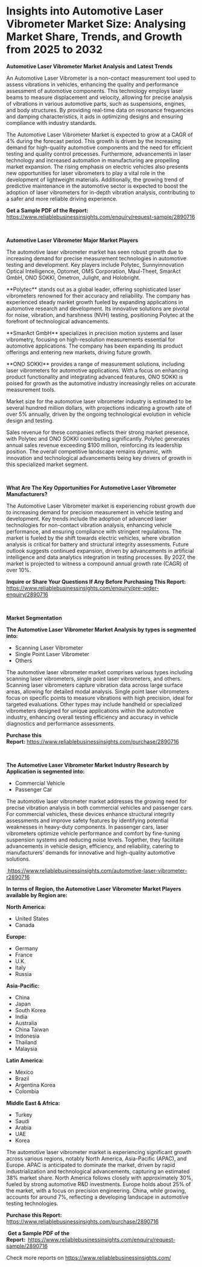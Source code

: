 <p><h1>Insights into Automotive Laser Vibrometer Market Size: Analysing Market Share, Trends, and Growth from 2025 to 2032</h1></p><p><strong>Automotive Laser Vibrometer Market Analysis and Latest Trends</strong></p>
<p><p>An Automotive Laser Vibrometer is a non-contact measurement tool used to assess vibrations in vehicles, enhancing the quality and performance assessment of automotive components. This technology employs laser beams to measure displacement and velocity, allowing for precise analysis of vibrations in various automotive parts, such as suspensions, engines, and body structures. By providing real-time data on resonance frequencies and damping characteristics, it aids in optimizing designs and ensuring compliance with industry standards.</p><p>The Automotive Laser Vibrometer Market is expected to grow at a CAGR of 4% during the forecast period. This growth is driven by the increasing demand for high-quality automotive components and the need for efficient testing and quality control processes. Furthermore, advancements in laser technology and increased automation in manufacturing are propelling market expansion. The rising emphasis on electric vehicles also presents new opportunities for laser vibrometers to play a vital role in the development of lightweight materials. Additionally, the growing trend of predictive maintenance in the automotive sector is expected to boost the adoption of laser vibrometers for in-depth vibration analysis, contributing to a safer and more reliable driving experience.</p></p>
<p><strong>Get a Sample PDF of the Report:&nbsp;</strong> <a href="https://www.reliablebusinessinsights.com/enquiry/request-sample/2890716?utm_campaign=3504&utm_medium=2&utm_source=Github&utm_content=ia&utm_term=14032025&utm_id=automotive-laser-vibrometer">https://www.reliablebusinessinsights.com/enquiry/request-sample/2890716</a></p>
<p>&nbsp;</p>
<p><strong>Automotive Laser Vibrometer Major Market Players</strong></p>
<p><p>The automotive laser vibrometer market has seen robust growth due to increasing demand for precise measurement technologies in automotive testing and development. Key players include Polytec, Sunnyinnovation Optical Intelligence, Optomet, OMS Corporation, Maul-Theet, SmarAct GmbH, ONO SOKKI, Ometron, Julight, and Holobright.</p><p>**Polytec** stands out as a global leader, offering sophisticated laser vibrometers renowned for their accuracy and reliability. The company has experienced steady market growth fueled by expanding applications in automotive research and development. Its innovative solutions are pivotal for noise, vibration, and harshness (NVH) testing, positioning Polytec at the forefront of technological advancements. </p><p>**SmarAct GmbH** specializes in precision motion systems and laser vibrometry, focusing on high-resolution measurements essential for automotive applications. The company has been expanding its product offerings and entering new markets, driving future growth.</p><p>**ONO SOKKI** provides a range of measurement solutions, including laser vibrometers for automotive applications. With a focus on enhancing product functionality and integrating advanced features, ONO SOKKI is poised for growth as the automotive industry increasingly relies on accurate measurement tools.</p><p>Market size for the automotive laser vibrometer industry is estimated to be several hundred million dollars, with projections indicating a growth rate of over 5% annually, driven by the ongoing technological evolution in vehicle design and testing.</p><p>Sales revenue for these companies reflects their strong market presence, with Polytec and ONO SOKKI contributing significantly. Polytec generates annual sales revenue exceeding $100 million, reinforcing its leadership position. The overall competitive landscape remains dynamic, with innovation and technological advancements being key drivers of growth in this specialized market segment.</p></p>
<p>&nbsp;</p>
<p><strong>What Are The Key Opportunities For Automotive Laser Vibrometer Manufacturers?</strong></p>
<p><p>The Automotive Laser Vibrometer market is experiencing robust growth due to increasing demand for precision measurement in vehicle testing and development. Key trends include the adoption of advanced laser technologies for non-contact vibration analysis, enhancing vehicle performance, and ensuring compliance with stringent regulations. The market is fueled by the shift towards electric vehicles, where vibration analysis is critical for battery and structural integrity assessments. Future outlook suggests continued expansion, driven by advancements in artificial intelligence and data analytics integration in testing processes. By 2027, the market is projected to witness a compound annual growth rate (CAGR) of over 10%.</p></p>
<p><strong>Inquire or Share Your Questions If Any Before Purchasing This Report:</strong> <a href="https://www.reliablebusinessinsights.com/enquiry/pre-order-enquiry/2890716?utm_campaign=3504&utm_medium=2&utm_source=Github&utm_content=ia&utm_term=14032025&utm_id=automotive-laser-vibrometer">https://www.reliablebusinessinsights.com/enquiry/pre-order-enquiry/2890716</a></p>
<p>&nbsp;</p>
<p><strong>Market Segmentation</strong></p>
<p><strong>The Automotive Laser Vibrometer Market Analysis by types is segmented into:</strong></p>
<p><ul><li>Scanning Laser Vibrometer</li><li>Single Point Laser Vibrometer</li><li>Others</li></ul></p>
<p><p>The automotive laser vibrometer market comprises various types including scanning laser vibrometers, single point laser vibrometers, and others. Scanning laser vibrometers capture vibration data across large surface areas, allowing for detailed modal analysis. Single point laser vibrometers focus on specific points to measure vibrations with high precision, ideal for targeted evaluations. Other types may include handheld or specialized vibrometers designed for unique applications within the automotive industry, enhancing overall testing efficiency and accuracy in vehicle diagnostics and performance assessments.</p></p>
<p><strong>Purchase this Report:&nbsp;</strong><a href="https://www.reliablebusinessinsights.com/purchase/2890716?utm_campaign=3504&utm_medium=2&utm_source=Github&utm_content=ia&utm_term=14032025&utm_id=automotive-laser-vibrometer">https://www.reliablebusinessinsights.com/purchase/2890716</a></p>
<p>&nbsp;</p>
<p><strong>The Automotive Laser Vibrometer Market Industry Research by Application is segmented into:</strong></p>
<p><ul><li>Commercial Vehicle</li><li>Passenger Car</li></ul></p>
<p><p>The automotive laser vibrometer market addresses the growing need for precise vibration analysis in both commercial vehicles and passenger cars. For commercial vehicles, these devices enhance structural integrity assessments and improve safety features by identifying potential weaknesses in heavy-duty components. In passenger cars, laser vibrometers optimize vehicle performance and comfort by fine-tuning suspension systems and reducing noise levels. Together, they facilitate advancements in vehicle design, efficiency, and reliability, catering to manufacturers’ demands for innovative and high-quality automotive solutions.</p></p>
<p><a href="https://www.reliablebusinessinsights.com/automotive-laser-vibrometer-r2890716?utm_campaign=3504&utm_medium=2&utm_source=Github&utm_content=ia&utm_term=14032025&utm_id=automotive-laser-vibrometer">&nbsp;https://www.reliablebusinessinsights.com/automotive-laser-vibrometer-r2890716</a></p>
<p><strong>In terms of Region, the Automotive Laser Vibrometer Market Players available by Region are:</strong></p>
<p>
    <p> <strong> North America: </strong>
        <ul>
            <li>United States</li>
            <li>Canada</li>
        </ul>
        </p> 
    <p> <strong> Europe: </strong>
        <ul>
            <li>Germany</li>
            <li>France</li>
            <li>U.K.</li>
            <li>Italy</li>
            <li>Russia</li>
        </ul>
        </p> 
    <p> <strong> Asia-Pacific: </strong>
        <ul>
            <li>China</li>
            <li>Japan</li>
            <li>South Korea</li>
            <li>India</li>
            <li>Australia</li>
            <li>China Taiwan</li>
            <li>Indonesia</li>
            <li>Thailand</li>
            <li>Malaysia</li>
        </ul>
        </p> 
    <p> <strong> Latin America: </strong>
        <ul>
            <li>Mexico</li>
            <li>Brazil</li>
            <li>Argentina Korea</li>
            <li>Colombia</li>
        </ul>
        </p> 
    <p> <strong> Middle East & Africa: </strong>
        <ul>
            <li>Turkey</li>
            <li>Saudi</li>
            <li>Arabia</li>
            <li>UAE</li>
            <li>Korea</li>
        </ul>
    </p>
    </p>
<p><p>The automotive laser vibrometer market is experiencing significant growth across various regions, notably North America, Asia-Pacific (APAC), and Europe. APAC is anticipated to dominate the market, driven by rapid industrialization and technological advancements, capturing an estimated 38% market share. North America follows closely with approximately 30%, fueled by strong automotive R&D investments. Europe holds about 25% of the market, with a focus on precision engineering. China, while growing, accounts for around 7%, reflecting a developing landscape in automotive testing technologies.</p></p>
<p><strong>Purchase this Report: </strong><a href="https://www.reliablebusinessinsights.com/purchase/2890716?utm_campaign=3504&utm_medium=2&utm_source=Github&utm_content=ia&utm_term=14032025&utm_id=automotive-laser-vibrometer">https://www.reliablebusinessinsights.com/purchase/2890716</a></p>
<p>&nbsp;<strong>Get a Sample PDF of the Report:&nbsp;&nbsp;</strong><a href="https://www.reliablebusinessinsights.com/enquiry/request-sample/2890716?utm_campaign=3504&utm_medium=2&utm_source=Github&utm_content=ia&utm_term=14032025&utm_id=automotive-laser-vibrometer">https://www.reliablebusinessinsights.com/enquiry/request-sample/2890716</a></p>
<p><strong></strong></p>
<p>Check more reports on <a href="https://www.reliablebusinessinsights.com/?utm_campaign=3504&utm_medium=2&utm_source=Github&utm_content=ia&utm_term=14032025&utm_id=automotive-laser-vibrometer">https://www.reliablebusinessinsights.com/</a></p>